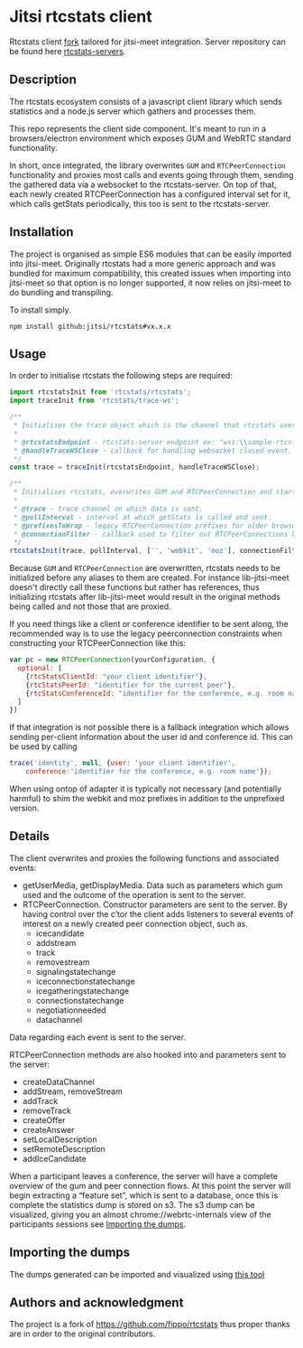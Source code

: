 # Jitsi rtcstats client
Rtcstats client [fork](https://github.com/fippo/rtcstats) tailored for jitsi-meet integration. Server repository can be found here [rtcstats-servers](https://github.com/jitsi/rtcstats-server).

## Description
The rtcstats ecosystem consists of a javascript client library which sends statistics and a node.js server which gathers and processes them.

This repo represents the client side component. It's meant to run in a browsers/electron environment which exposes GUM and WebRTC standard functionality.

In short, once integrated, the library overwrites `GUM` and `RTCPeerConnection` functionality and proxies most calls and events going through them, sending the gathered data via a websocket to the rtcstats-server. On top of that, each newly created RTCPeerConnection has a configured interval set for it, which calls getStats periodically, this too is sent to the rtcstats-server.

## Installation
The project is organised as simple ES6 modules that can be easily imported into jitsi-meet. Originally rtcstats had a more generic approach and was bundled for maximum compatibility, this created issues when importing into jitsi-meet so that option is no longer supported, it now relies on jitsi-meet to do bundling and transpiling.

To install simply.
```
npm install github:jitsi/rtcstats#vx.x.x
```

## Usage
In order to initialise rtcstats the following steps are required:
```javascript
import rtcstatsInit from 'rtcstats/rtcstats';
import traceInit from 'rtcstats/trace-ws';

/**
 * Initialises the trace object which is the channel that rtcstats uses to send data.
 *
 * @rtcstatsEndpoint - rtcstats-server endpoint ex: "wss:\\sample-rtcstata-endpoing.org:3000"
 * @handleTraceWSClose - callback for handling websocket closed event.
 */
const trace = traceInit(rtcstatsEndpoint, handleTraceWSClose);

/**
 * Initialises rtcstats, overwrites GUM and RTCPeerConnection and starts sending data.
 *
 * @trace - trace channel on which data is sent.
 * @pollInterval - interval at which getStats is called and sent.
 * @prefixesToWrap - legacy RTCPeerConnection prefixes for older browser compatibility. Almost all browser now support the RTCPeerConnection API so it can be left empty
 * @connectionFilter - callback used to filter out RTCPeerConnections based on their config.
 */
rtcstatsInit(trace, pollInterval, ['', 'webkit', 'moz'], connectionFilter);
```
Because `GUM` and `RTCPeerConnection` are overwritten, rtcstats needs to be initialized before any aliases to them are created. For instance lib-jitsi-meet doesn't directly call these functions but rather has references, thus initializing rtcstats after lib-jitsi-meet would result in the original methods being called and
not those that are proxied.

If you need things like a client or conference identifier to be sent along, the recommended way is to use the legacy peerconnection constraints when constructing your RTCPeerConnection like this:

```javascript
var pc = new RTCPeerConnection(yourConfiguration, {
  optional: [
    {rtcStatsClientId: "your client identifier"},
    {rtcStatsPeerId: "identifier for the current peer"},
    {rtcStatsConferenceId: "identifier for the conference, e.g. room name"}
  ]
})
```

If that integration is not possible there is a fallback integration which allows
sending per-client information about the user id and conference id. This
can be used by calling
```javascript
trace('identity', null, {user: 'your client identifier',
    conference:'identifier for the conference, e.g. room name'});
```

When using ontop of adapter it is typically not necessary (and potentially harmful) to shim the webkit and moz prefixes in addition to the unprefixed version.

## Details
The client overwrites and proxies the following functions and associated events:
* getUserMedia, getDisplayMedia. Data such as parameters which gum used and the outcome of the operation is sent to the server.
* RTCPeerConnection.
  Constructor parameters are sent to the server.
  By having control over the c’tor  the client adds listeners to several events of interest on a newly created peer connection object, such as.
  * icecandidate
  * addstream
  * track
  * removestream
  * signalingstatechange
  * iceconnectionstatechange
  * icegatheringstatechange
  * connectionstatechange
  * negotiationneeded
  * datachannel

Data regarding each event is sent to the server.

RTCPeerConnection methods are also hooked into and parameters sent to the server:
* createDataChannel
* addStream, removeStream
* addTrack
* removeTrack
* createOffer
* createAnswer
* setLocalDescription
* setRemoteDescription
* addIceCandidate

When a participant leaves a conference, the server will have a complete overview of the gum and peer connection flows.
At this point the server will begin extracting a “feature set”, which is sent to a database, once this is complete the statistics dump is stored on s3.
The s3 dump can be visualized, giving you an almost chrome://webrtc-internals view of the participants sessions see [Importing the dumps](##-Importing-the-dumps).

## Importing the dumps
The dumps generated can be imported and visualized using [this tool](https://fippo.github.io/webrtc-dump-importer/rtcstats)

## Authors and acknowledgment
The project is a fork of https://github.com/fippo/rtcstats thus proper thanks are in order to the original contributors.
